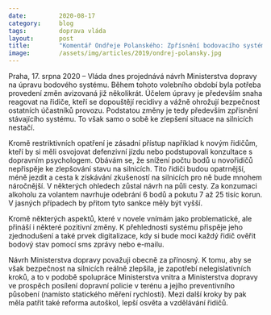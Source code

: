 ```yaml
---
date:         2020-08-17
category:     blog
tags:         doprava vláda
layout:       post
title:        "Komentář Ondřeje Polanského: Zpřísnění bodovacího systému by mělo provázet posílení dopravní policie, samo o sobě příliš nepomůže"
image:        /assets/img/articles/2019/ondrej-polansky.jpg
--- 
```





Praha, 17. srpna 2020 – Vláda dnes projednává návrh Ministerstva dopravy na úpravu bodového systému. Během tohoto volebního období byla potřeba provedení změn avizovaná již několikrát. Účelem úpravy je především snaha reagovat na řidiče, kteří se dopouštějí recidivy a vážně ohrožují bezpečnost ostatních účastníků provozu. Podstatou změny je tedy především zpřísnění stávajícího systému. To však samo o sobě ke zlepšení situace na silnicích nestačí.

 

Kromě restriktivních opatření je zásadní přístup například k novým řidičům, kteří by si měli osvojovat defenzivní jízdu nebo podstupovali konzultace s dopravním psychologem. Obávám se, že snížení počtu bodů u novořidičů nepřispěje ke zlepšování stavu na silnicích. Tito řidiči budou opatrnější, méně jezdit a cesta k získávání zkušeností na silnicích pro ně bude mnohem náročnější. V některých ohledech zůstal návrh na půli cesty. Za konzumaci alkoholu za volantem navrhuje odebrání 6 bodů a pokutu 7 až 25 tisíc korun. V jasných případech by přitom tyto sankce měly být vyšší.

 

Kromě některých aspektů, které v novele vnímám jako problematické, ale přináší i některé pozitivní změny. K přehlednosti systému přispěje jeho zjednodušení a také prvek digitalizace, kdy si bude moci každý řidič ověřit bodový stav pomocí sms zprávy nebo e-mailu.

 

Návrh Ministerstva dopravy považuji obecně za přínosný. K tomu, aby se však bezpečnost na silnicích reálně zlepšila, je zapotřebí nelegislativních kroků, a to v podobě spolupráce Ministerstva vnitra a Ministerstva dopravy ve prospěch posílení dopravní policie v terénu a jejího preventivního působení (namísto statického měření rychlosti). Mezi další kroky by pak měla patřit také reforma autoškol, lepší osvěta a vzdělávání řidičů.
